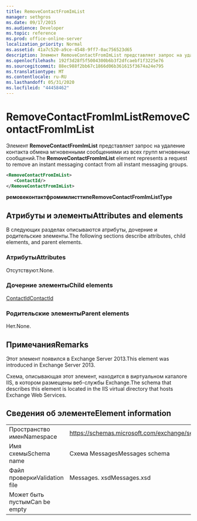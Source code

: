 ```yaml
---
title: RemoveContactFromImList
manager: sethgros
ms.date: 09/17/2015
ms.audience: Developer
ms.topic: reference
ms.prod: office-online-server
localization_priority: Normal
ms.assetid: 41a7c520-a9ce-4548-9ff7-0ac756523d65
description: Элемент RemoveContactFromImList представляет запрос на удаление контакта обмена мгновенными сообщениями из всех групп мгновенных сообщений.
ms.openlocfilehash: 192f3d28f5f5004300b6b3f2dfcaebf1f3225e76
ms.sourcegitcommit: 88ec988f2bb67c1866d06b361615f3674a24e795
ms.translationtype: MT
ms.contentlocale: ru-RU
ms.lasthandoff: 05/31/2020
ms.locfileid: "44458462"
---
```

# <a name="removecontactfromimlist"></a><span data-ttu-id="b97f8-103">RemoveContactFromImList</span><span class="sxs-lookup"><span data-stu-id="b97f8-103">RemoveContactFromImList</span></span>

<span data-ttu-id="b97f8-104">Элемент **RemoveContactFromImList** представляет запрос на удаление контакта обмена мгновенными сообщениями из всех групп мгновенных сообщений.</span><span class="sxs-lookup"><span data-stu-id="b97f8-104">The **RemoveContactFromImList** element represents a request to remove an instant messaging contact from all instant messaging groups.</span></span> 
  
```XML
<RemoveContactFromImList>
   <ContactId/>
</RemoveContactFromImList>
```

 <span data-ttu-id="b97f8-105">**ремовеконтактфромимлисттипе**</span><span class="sxs-lookup"><span data-stu-id="b97f8-105">**RemoveContactFromImListType**</span></span>
## <a name="attributes-and-elements"></a><span data-ttu-id="b97f8-106">Атрибуты и элементы</span><span class="sxs-lookup"><span data-stu-id="b97f8-106">Attributes and elements</span></span>

<span data-ttu-id="b97f8-107">В следующих разделах описываются атрибуты, дочерние и родительские элементы.</span><span class="sxs-lookup"><span data-stu-id="b97f8-107">The following sections describe attributes, child elements, and parent elements.</span></span>
  
### <a name="attributes"></a><span data-ttu-id="b97f8-108">Атрибуты</span><span class="sxs-lookup"><span data-stu-id="b97f8-108">Attributes</span></span>

<span data-ttu-id="b97f8-109">Отсутствуют.</span><span class="sxs-lookup"><span data-stu-id="b97f8-109">None.</span></span>
  
### <a name="child-elements"></a><span data-ttu-id="b97f8-110">Дочерние элементы</span><span class="sxs-lookup"><span data-stu-id="b97f8-110">Child elements</span></span>

[<span data-ttu-id="b97f8-111">ContactId</span><span class="sxs-lookup"><span data-stu-id="b97f8-111">ContactId</span></span>](contactid.md)
  
### <a name="parent-elements"></a><span data-ttu-id="b97f8-112">Родительские элементы</span><span class="sxs-lookup"><span data-stu-id="b97f8-112">Parent elements</span></span>

<span data-ttu-id="b97f8-113">Нет.</span><span class="sxs-lookup"><span data-stu-id="b97f8-113">None.</span></span>
  
## <a name="remarks"></a><span data-ttu-id="b97f8-114">Примечания</span><span class="sxs-lookup"><span data-stu-id="b97f8-114">Remarks</span></span>

<span data-ttu-id="b97f8-115">Этот элемент появился в Exchange Server 2013.</span><span class="sxs-lookup"><span data-stu-id="b97f8-115">This element was introduced in Exchange Server 2013.</span></span>
  
<span data-ttu-id="b97f8-116">Схема, описывающая этот элемент, находится в виртуальном каталоге IIS, в котором размещены веб-службы Exchange.</span><span class="sxs-lookup"><span data-stu-id="b97f8-116">The schema that describes this element is located in the IIS virtual directory that hosts Exchange Web Services.</span></span>
  
## <a name="element-information"></a><span data-ttu-id="b97f8-117">Сведения об элементе</span><span class="sxs-lookup"><span data-stu-id="b97f8-117">Element information</span></span>

|||
|:-----|:-----|
|<span data-ttu-id="b97f8-118">Пространство имен</span><span class="sxs-lookup"><span data-stu-id="b97f8-118">Namespace</span></span>  <br/> |https://schemas.microsoft.com/exchange/services/2006/messages  <br/> |
|<span data-ttu-id="b97f8-119">Имя схемы</span><span class="sxs-lookup"><span data-stu-id="b97f8-119">Schema name</span></span>  <br/> |<span data-ttu-id="b97f8-120">Схема Messages</span><span class="sxs-lookup"><span data-stu-id="b97f8-120">Messages schema</span></span>  <br/> |
|<span data-ttu-id="b97f8-121">Файл проверки</span><span class="sxs-lookup"><span data-stu-id="b97f8-121">Validation file</span></span>  <br/> |<span data-ttu-id="b97f8-122">Messages. xsd</span><span class="sxs-lookup"><span data-stu-id="b97f8-122">Messages.xsd</span></span>  <br/> |
|<span data-ttu-id="b97f8-123">Может быть пустым</span><span class="sxs-lookup"><span data-stu-id="b97f8-123">Can be empty</span></span>  <br/> ||
   

